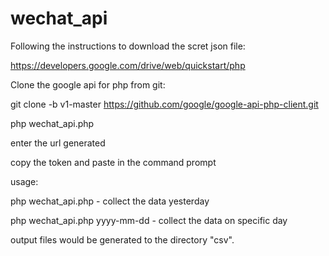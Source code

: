 # wechat_api

Following the instructions to download the scret json file:

https://developers.google.com/drive/web/quickstart/php

Clone the google api for php from git:

git clone -b v1-master https://github.com/google/google-api-php-client.git

php wechat_api.php

enter the url generated

copy the token and paste in the command prompt

usage:

php wechat_api.php - collect the data yesterday

php wechat_api.php yyyy-mm-dd - collect the data on specific day

output files would be generated to the directory "csv".
